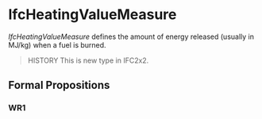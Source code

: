 # IfcHeatingValueMeasure

_IfcHeatingValueMeasure_ defines the amount of energy released (usually in MJ/kg) when a fuel is burned.

> HISTORY This is new type in IFC2x2.

## Formal Propositions

### WR1

